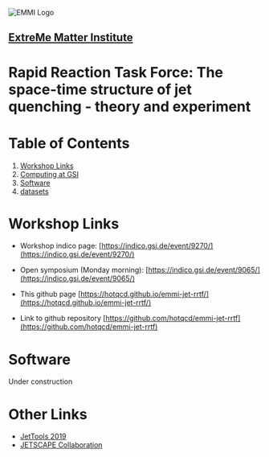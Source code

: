 ![EMMI Logo](https://www.gsi.de/fileadmin/_processed_/4/d/csm_Emmi_logo_web_2aa7dc5b12.png)

## [ExtreMe Matter Institute](https://www.gsi.de/work/wissenschaftliche_netzwerke/helmholtz_allianz_emmi.htm) 

# Rapid Reaction Task Force: The space-time structure of jet quenching - theory and experiment

# Table of Contents
1. [Workshop Links](#WorkshopLinks)
2. [Computing at GSI](computing.md)
2. [Software](#Software)
3. [datasets](datasets.md)


# Workshop Links <a name="WorkshopLinks"></a>

- Workshop indico page: [https://indico.gsi.de/event/9270/](https://indico.gsi.de/event/9270/)

- Open symposium (Monday morning): [https://indico.gsi.de/event/9065/](https://indico.gsi.de/event/9065/)

- This github page [https://hotqcd.github.io/emmi-jet-rrtf/](https://hotqcd.github.io/emmi-jet-rrtf/)
- Link to github repository [https://github.com/hotqcd/emmi-jet-rrtf](https://github.com/hotqcd/emmi-jet-rrtf)



# Software <a name="Software"></a>

Under construction

# Other Links
- [JetTools 2019](https://indico.cern.ch/event/771644/overview)
- [JETSCAPE Collaboration](http://jetscape.org/)

